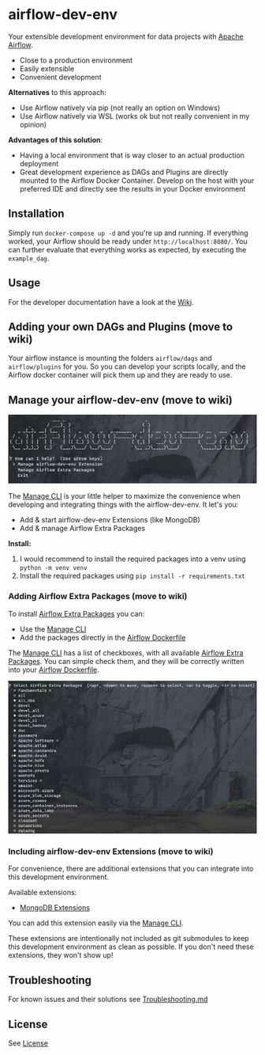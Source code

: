 # airflow-dev-env
Your extensible development environment for data projects with [Apache Airflow](https://airflow.apache.org/).

* Close to a production environment
* Easily extensible
* Convenient development

**Alternatives** to this approach:
* Use Airflow natively via pip (not really an option on Windows)
* Use Airflow natively via WSL (works ok but not really convenient in my opinion)

**Advantages of this solution**:
* Having a local environment that is way closer to an actual production deployment
* Great development experience as DAGs and Plugins are directly mounted to the Airflow Docker Container. Develop on the host with your preferred IDE and directly see the results in your Docker environment

## Installation
Simply run `docker-compose up -d` and you're up and running.
If everything worked, your Airflow should be ready under `http://localhost:8080/`. You can further evaluate that everything works as expected, by executing the `example_dag`.

## Usage
For the developer documentation have a look at the [Wiki](https://github.com/tfreundo/airflow-dev-env/wiki).

## Adding your own DAGs and Plugins (move to wiki)
Your airflow instance is mounting the folders `airflow/dags` and `airflow/plugins` for you. So you can develop your scripts locally, and the Airflow docker container will pick them up and they are ready to use.

## Manage your airflow-dev-env (move to wiki)
![managepy.png](./images/managepy.png)

The [Manage CLI](./scripts/cli/manage_cli.py) is your little helper to maximize the convenience when developing and integrating things with the airflow-dev-env.
It let's you:
* Add & start airflow-dev-env Extensions (like MongoDB)
* Add & manage Airflow Extra Packages

**Install:**
1. I would recommend to install the required packages into a venv using `python -m venv venv`
1. Install the required packages using `pip install -r requirements.txt`


### Adding Airflow Extra Packages (move to wiki)
To install [Airflow Extra Packages](http://apache-airflow-docs.s3-website.eu-central-1.amazonaws.com/docs/apache-airflow/latest/extra-packages-ref.html) you can:
* Use the [Manage CLI](./scripts/cli/manage_cli.py)
* Add the packages directly in the [Airflow Dockerfile](./docker/airflow/Dockerfile)

The [Manage CLI](./scripts/cli/manage_cli.py) has a list of checkboxes, with all available [Airflow Extra Packages](https://airflow.apache.org/docs/apache-airflow/stable/installation.html#extra-packages). You can simple check them, and they will be correctly written into your [Airflow Dockerfile](./docker/airflow/Dockerfile).

![managepy_airflow_extrapackages.png](./images/managepy_airflow_extrapackages.png)

### Including airflow-dev-env Extensions (move to wiki)
For convenience, there are additional extensions that you can integrate into this development environment.

Available extensions:
* [MongoDB Extensions](https://github.com/tfreundo/airflow-dev-env-mongodb)

You can add this extension easily via the [Manage CLI](./scripts/cli/manage_cli.py).

These extensions are intentionally not included as git submodules to keep this development environment as clean as possible.
If you don't need these extensions, they won't show up!

## Troubleshooting
For known issues and their solutions see [Troubleshooting.md](Troubleshooting.md)

## License
See [License](LICENSE)
